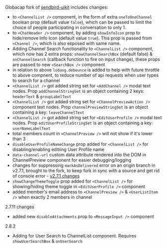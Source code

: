 Globacap fork of [sendbird-uikit](https://www.npmjs.com/package/globacap-sendbird-uikit) includes changes:
- to `<ChannelList />` component, in the form of extra `oneToOneChannel` boolean prop (default value `false`), which can be passed to limit the choice of people participating in conversation to only 1.
- to `<ChatHeader />` component, by adding `showInfoIcon` prop to hide/remove Info Icon (default value `true`). This prop is passed from `<Channel />`, which is also exposed with same name.
- Adding Channel Search functionality to `<ChannelList />` component, which now has 2 extra props: `showChannelSearchBox` (default false) & `onChannelSearch` (callback function to fire on input change), these props are passed to new `<SearchBox />` component
- in relation to above `lodasg.debounce` is added to help with future throttle to above compnent, to reduce number of api requests when user types to search for a channel
- `<ChannelList />` got added string set for `<AddChannel />` modal text nodes. Prop `addChannelStringSet` is an object containing 2 keys: `headerText` & `groupLabelText`
- `<ChannelList />` got added string set for `<ChannelPreviewAction />` component text nodes. Prop `channelPreviewStringSet` is an object containing a key: `leaveChannelText`
- `<ChannelList />` got added string set for `<EditUserProfile />` modal text nodes. Prop `editUserProfileStringSet` is an object containing a key: `userNameLabelText`
- total members count in `<ChannelPreview />` will not show if it's lower than 3
- `disableUserProfileNameChange` prop added for `<ChannelList />` for disabling/enabling editiing User Profile name
- `data-channel-url` custom data attribute rendered into the DOM in ChannelPreview component for easier debugging/logging
- changes for suppressing `markAsDelivered` error on an origin branch in v2.7.1, brought to the fork, to keep fork in sync with a source and get rid of console error - [v2.7.1 changes](https://github.com/sendbird/sendbird-uikit-react/pull/143/files)
- `showChangeThemeToggle` prop added for `<ChannelList />` for showing/hiding theme toggle in `<EditUserProfile />` component
- added member's email address to `<ChannelPreview />` & `<UserListItem />` when exactly 2 members in channel

2.7.11 changes
- added new `disableAttachments` prop to `<MessageInput />` component

2.8.2 
- Adding <SearchBox /> for User Search to ChannelList component. Requires `showUserSearchBox` & `onUserSearch`